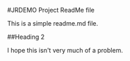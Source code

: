 #JRDEMO Project ReadMe file

This is a simple readme.md file.

##Heading 2

I hope this isn't very much of a problem.